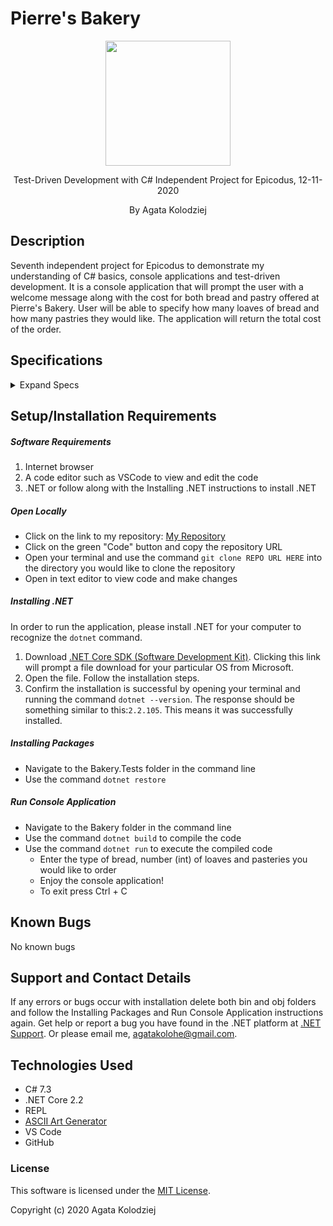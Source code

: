 # Pierre's Bakery

<div align="center">
<img src="https://github.com/agatakolohe.png" width="200px" height="auto" >
</div>
<p align="center">Test-Driven Development with C# Independent Project for Epicodus, 12-11-2020</p>
<p align="center"> By Agata Kolodziej</p>

## Description

Seventh independent project for Epicodus to demonstrate my understanding of C# basics, console applications and test-driven development. It is a console application that will prompt the user with a welcome message along with the cost for both bread and pastry offered at Pierre's Bakery. User will be able to specify how many loaves of bread and how many pastries they would like. The application will return the total cost of the order.

## Specifications

<details>
  <summary>Expand Specs</summary>

### Describe: Bread()

| Test                                                      | Expect                                             |
| --------------------------------------------------------- | -------------------------------------------------- |
| It will instantiate a Bread object with Bread constructor | public Bread(int breadQuantity);                   |
| It will calculate bread cost                              | BreadCost(Single loaf for $5 or Buy 2 get 1 free); |

### Describe: Pastry()

| Test                                                        | Expect                             |
| ----------------------------------------------------------- | ---------------------------------- |
| It will instantiate a Pastry object with Pastry constructor | public Pastry(int pastryQuantity); |
| It will calculate pastry cost                               | PastryCost(1 for $2 or 3 for $5);  |

</details>

## Setup/Installation Requirements

##### Software Requirements

1. Internet browser
2. A code editor such as VSCode to view and edit the code
3. .NET or follow along with the Installing .NET instructions to install .NET

##### Open Locally

- Click on the link to my repository: [My Repository](https://github.com/agatakolohe/PierresBakery.Solution.git)
- Click on the green "Code" button and copy the repository URL
- Open your terminal and use the command `git clone REPO URL HERE` into the directory you would like to clone the repository
- Open in text editor to view code and make changes

##### Installing .NET

In order to run the application, please install .NET for your computer to recognize the `dotnet` command.

1. Download [.NET Core SDK (Software Development Kit)](https://dotnet.microsoft.com/download/thank-you/dotnet-sdk-2.2.106-macos-x64-installer). Clicking this link will prompt a file download for your particular OS from Microsoft.
2. Open the file. Follow the installation steps.
3. Confirm the installation is successful by opening your terminal and running the command `dotnet --version`. The response should be something similar to this:`2.2.105`. This means it was successfully installed.

##### Installing Packages

- Navigate to the Bakery.Tests folder in the command line
- Use the command `dotnet restore`

##### Run Console Application

- Navigate to the Bakery folder in the command line
- Use the command `dotnet build` to compile the code
- Use the command `dotnet run` to execute the compiled code
  - Enter the type of bread, number (int) of loaves and pasteries you would like to order
  - Enjoy the console application!
  - To exit press Ctrl + C

## Known Bugs

No known bugs

## Support and Contact Details

If any errors or bugs occur with installation delete both bin and obj folders and follow the Installing Packages and Run Console Application instructions again. Get help or report a bug you have found in the .NET platform at [.NET Support](https://dotnet.microsoft.com/platform/support). Or please email me, <agatakolohe@gmail.com>.

## Technologies Used

- C# 7.3
- .NET Core 2.2
- REPL
- [ASCII Art Generator](https://www.ascii-art-generator.org/)
- VS Code
- GitHub

### License

This software is licensed under the [MIT License](https://choosealicense.com/licenses/mit/).

Copyright (c) 2020 Agata Kolodziej
